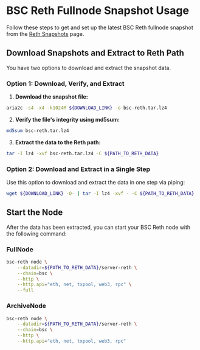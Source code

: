 # BSC Reth Fullnode Snapshot Usage

Follow these steps to get and set up the latest BSC Reth fullnode snapshot from the [Reth Snapshots](../README.md) page.

## Download Snapshots and Extract to Reth Path

You have two options to download and extract the snapshot data.

### Option 1: Download, Verify, and Extract

1. **Download the snapshot file:**

```bash
aria2c -s4 -x4 -k1024M ${DOWNLOAD_LINK} -o bsc-reth.tar.lz4
```

2. **Verify the file's integrity using md5sum:**

```bash
md5sum bsc-reth.tar.lz4
```

3. **Extract the data to the Reth path:**

```bash
tar -I lz4 -xvf bsc-reth.tar.lz4 -C ${PATH_TO_RETH_DATA}
```

### Option 2: Download and Extract in a Single Step

Use this option to download and extract the data in one step via piping:

```bash
wget ${DOWNLOAD_LINK} -O- | tar -I lz4 -xvf - -C ${PATH_TO_RETH_DATA}
```

## Start the Node

After the data has been extracted, you can start your BSC Reth node with the following command:

### FullNode

```bash
bsc-reth node \
    --datadir=${PATH_TO_RETH_DATA}/server-reth \
    --chain=bsc \
    --http \
    --http.api="eth, net, txpool, web3, rpc" \
    --full
```

### ArchiveNode

```bash
bsc-reth node \
    --datadir=${PATH_TO_RETH_DATA}/server-reth \
    --chain=bsc \
    --http \
    --http.api="eth, net, txpool, web3, rpc"
```
